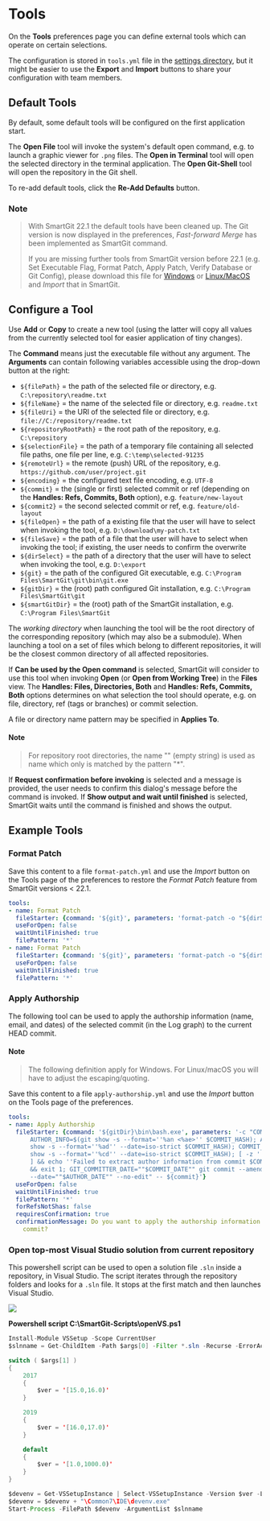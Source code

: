 # Tools

On the **Tools** preferences page you can define external tools which can operate on certain selections.

The configuration is stored in `tools.yml` file in the [settings directory](Installation-and-Files.md), but it might be easier to use the **Export** and **Import** buttons to share your configuration with team members.

## Default Tools

By default, some default tools will be configured on the first application start.

The **Open File** tool will invoke the system's default open command, e.g. to launch a graphic viewer for `.png` files. The **Open in Terminal** tool will open the selected directory in the terminal application. The **Open Git-Shell** tool will open the repository in the Git shell.

To re-add default tools, click the **Re-Add Defaults** button.

### Note

> With SmartGit 22.1 the default tools have been cleaned up.
> The Git version is now displayed in the preferences, *Fast-forward Merge* has been implemented as SmartGit command.
>
> If you are missing further tools from SmartGit version before 22.1 (e.g. Set Executable Flag, Format Patch, Apply Patch, Verify Database or Git Config), please download this file for [Windows](pre-22.1-tools-win.yml) or [Linux/MacOS](pre-22.1-tools-nix.yml) and *Import* that in SmartGit.

## Configure a Tool

Use **Add** or **Copy** to create a new tool (using the latter will copy all values from the currently selected tool for easier application of tiny changes).

The **Command** means just the executable file without any argument. The **Arguments** can contain following variables accessible using the drop-down button at the right:

- `${filePath}` = the path of the selected file or directory, e.g. `C:\repository\readme.txt`
- `${fileName}` = the name of the selected file or directory, e.g. `readme.txt`
- `${fileUri}` = the URI of the selected file or directory, e.g. `file://C:/repository/readme.txt`
- `${repositoryRootPath}` = the root path of the repository, e.g. `C:\repository`
- `${selectionFile}` = the path of a temporary file containing all selected file paths, one file per line, e.g. `C:\temp\selected-91235`
- `${remoteUrl}` = the remote (push) URL of the repository, e.g. `https://github.com/user/project.git`
- `${encoding}` = the configured text file encoding, e.g. `UTF-8`
- `${commit}` = the (single or first) selected commit or ref (depending on the **Handles: Refs, Commits, Both** option), e.g. `feature/new-layout`
- `${commit2}` = the second selected commit or ref, e.g. `feature/old-layout`
- `${fileOpen}` = the path of a existing file that the user will have to select when invoking the tool, e.g. `D:\download\my-patch.txt`
- `${fileSave}` = the path of a file that the user will have to select when invoking the tool; if existing, the user needs to confirm the overwrite
- `${dirSelect}` = the path of a directory that the user will have to select when invoking the tool, e.g. `D:\export`
- `${git}` = the path of the configured Git executable, e.g. `C:\Program Files\SmartGit\git\bin\git.exe`
- `${gitDir}` = the (root) path configured Git installation, e.g. `C:\Program Files\SmartGit\git`
- `${smartGitDir}` = the (root) path of the SmartGit installation, e.g. `C:\Program Files\SmartGit`

The *working directory* when launching the tool will be the root directory of the corresponding repository (which may also be a submodule). When launching a tool on a set of files which belong to different repositories, it will be the closest common directory of all affected repositories.

If **Can be used by the Open command** is selected, SmartGit will consider to use this tool when invoking **Open** (or **Open from Working Tree**) in the **Files** view. The **Handles: Files, Directories, Both** and **Handles: Refs, Commits, Both** options determines on what selection the tool should operate, e.g. on file, directory, ref (tags or branches) or commit selection.

A file or directory name pattern may be specified in **Applies To**.

#### Note

> For repository root directories, the name "" (empty string) is used as name which only is matched by the pattern "*".


If **Request confirmation before invoking** is selected and a message is provided, the user needs to confirm this dialog's message before the command is invoked. If **Show output and wait until finished** is selected, SmartGit waits until the command is finished and shows the output.

## Example Tools

### Format Patch

Save this content to a file `format-patch.yml` and use the *Import* button on the Tools page of the preferences to restore the *Format Patch* feature from SmartGit versions < 22.1.

``` yml
tools:
- name: Format Patch
  fileStarter: {command: '${git}', parameters: 'format-patch -o "${dirSelect}" -1 ${commit}'}
  useForOpen: false
  waitUntilFinished: true
  filePattern: '*'
- name: Format Patch
  fileStarter: {command: '${git}', parameters: 'format-patch -o "${dirSelect}" ${commit}..${commit2}'}
  useForOpen: false
  waitUntilFinished: true
  filePattern: '*'
```

### Apply Authorship

The following tool can be used to apply the authorship information (name, email, and dates) of the selected commit (in the Log graph) to the current HEAD commit.

#### Note

> The following definition apply for Windows. For Linux/macOS you will have to adjust the escaping/quoting.

Save this content to a file `apply-authorship.yml` and use the *Import* button on the Tools page of the preferences.

``` yml
tools:
- name: Apply Authorship
  fileStarter: {command: '${gitDir}\bin\bash.exe', parameters: '-c "COMMIT_HASH=$1;
      AUTHOR_INFO=$(git show -s --format=''%an <%ae>'' $COMMIT_HASH); AUTHOR_DATE=$(git
      show -s --format=''%ad'' --date=iso-strict $COMMIT_HASH); COMMIT_DATE=$(git
      show -s --format=''%cd'' --date=iso-strict $COMMIT_HASH); [ -z ''$AUTHOR_INFO''
      ] && echo ''Failed to extract author information from commit $COMMIT_HASH''
      && exit 1; GIT_COMMITTER_DATE=""$COMMIT_DATE"" git commit --amend --author=\""$AUTHOR_INFO\""
      --date=""$AUTHOR_DATE"" --no-edit" -- ${commit}'}
  useForOpen: false
  waitUntilFinished: true
  filePattern: '*'
  forRefsNotShas: false
  requiresConfirmation: true
  confirmationMessage: Do you want to apply the authorship information from the selected
    commit?
```

### Open top-most Visual Studio solution from current repository

This powershell script can be used to open a solution file `.sln` inside a repository, in Visual Studio. The script iterates through the repository folders and looks for a `.sln` file. It stops at the first match and then launches Visual Studio.

![](attachments/53215435/53215436.png)

**Powershell script C:\\SmartGit-Scripts\\openVS.ps1**

``` java
Install-Module VSSetup -Scope CurrentUser
$slnname = Get-ChildItem -Path $args[0] -Filter *.sln -Recurse -ErrorAction SilentlyContinue -Force | Select-Object -First 1 | Select-Object -ExpandProperty FullName

switch ( $args[1] )
{
    2017
    {
        $ver = '[15.0,16.0)'
    }

    2019
    {
        $ver = '[16.0,17.0)'
    }

    default
    {
        $ver = '[1.0,1000.0)'
    }
}

$devenv = Get-VSSetupInstance | Select-VSSetupInstance -Version $ver -Latest | Select-Object -ExpandProperty InstallationPath
$devenv = $devenv + "\Common7\IDE\devenv.exe"
Start-Process -FilePath $devenv -ArgumentList $slnname
```
